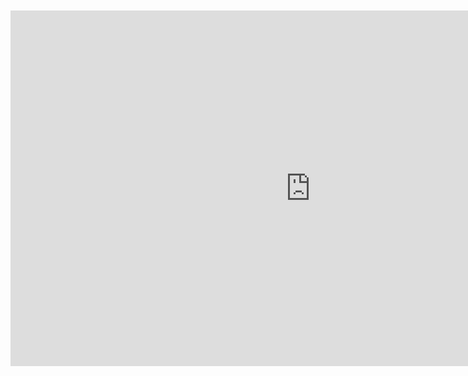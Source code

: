 <br>
<br>

<iframe src="https://docs.google.com/presentation/d/e/2PACX-1vRv1xn-tqnJ3_XuH3y2xzIw64KUS_yKGuLk2Sp0rq9O7EXvZal-CgqeUIc_G5EqNzF_JESRjfH1K22t/embed?start=false&loop=false&delayms=10000" frameborder="0" width="960" height="569" allowfullscreen="true" mozallowfullscreen="true" webkitallowfullscreen="true" style="display: block;margin: auto;"></iframe>